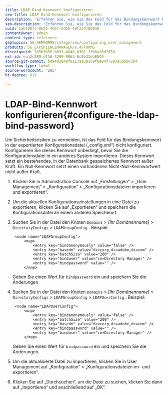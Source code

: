 ```yaml
---
title: LDAP-Bind-Kennwort konfigurieren
seo-title: LDAP-Bind-Kennwort konfigurieren
description: 'Erfahren Sie, wie Sie das Feld für das Bindungskennwort konfigurieren, bevor Sie die Konfigurationsdatei in ein anderes System importieren. '
seo-description: 'Erfahren Sie, wie Sie das Feld für das Bindungskennwort konfigurieren, bevor Sie die Konfigurationsdatei in ein anderes System importieren. '
uuid: 1ab1907c-8b55-4b6f-bd5b-49f22d78b8a8
contentOwner: admin
content-type: reference
geptopics: SG_AEMFORMS/categories/configuring_user_management
products: SG_EXPERIENCEMANAGER/6.4/FORMS
discoiquuid: 165b3950-b03f-4848-8361-ffb0a26d2658
exl-id: eaa2c889-d116-4209-9063-0c0b32dd8849
source-git-commit: bd94d3949f0117aa3e1c9f0e84f7293a5d6b03b4
workflow-type: tm+mt
source-wordcount: '205'
ht-degree: 91%

---
```


# LDAP-Bind-Kennwort konfigurieren{#configure-the-ldap-bind-password}

Um Sicherheitsrisiken zu vermeiden, ist das Feld für das Bindungskennwort in der exportierten Konfigurationsdatei („config.xml“) nicht konfiguriert. Konfigurieren Sie dieses Kennwort unbedingt, bevor Sie die Konfigurationsdatei in ein anderes System importieren. Dieses Kennwort setzt ein bestehendes, in der Datenbank gespeichertes Kennwort außer Kraft. Ein Null-Kennwort setzt einen vorhandenen Nicht-Null-Kennwortwert nicht außer Kraft.

1. Klicken Sie in Administration Console auf „Einstellungen“ > „User Management“ > „Konfiguration“ > „Konfigurationsdateien importieren und exportieren“.
1. Um die aktuellen Konfigurationseinstellungen in eine Datei zu exportieren, klicken Sie auf „Exportieren“ und speichern die Konfigurationsdatei an einem anderen Speicherort.
1. Suchen Sie in der Datei den Knoten `Domains` > *[Ihr Domänenname]* > `DirectoryConfigs` > `LDAPGroupConfig` . Beispiel:

   ```as3
    <node name="LDAPGroupConfig"> 
        <map> 
            <entry key="bindanonymously" value="false" />  
            <entry key="basedn" value="dc=corp,dc=adobe,dc=com" />  
            <entry key="batchSize" value="200" />  
            <entry key="binduser" value="cn=Directory Manager" />  
            <entry key="bindpassword" value="" /> 
        </map>
   ```

   Geben Sie einen Wert für `bindpassword` ein und speichern Sie die Änderungen.

1. Suchen Sie in der Datei den Knoten `Domains` > *[Ihr Domänenname]* > `DirectoryConfigs` > `LDAPGroupConfig` > `LDAPUserConfig` . Beispiel:

   ```as3
    <node name="LDAPUserConfig"> 
        <map> 
            <entry key="bindanonymously" value="false" />  
            <entry key="batchSize" value="200" />  
            <entry key="basedn" value="dc=corp,dc=adobe,dc=com" />  
            <entry key="bindpassword" value="" /> 
            <entry key="binduser" value="cn=Directory Manager" />  
        </map>
   ```

   Geben Sie einen Wert für `bindpassword` ein und speichern Sie die Änderungen.

1. Um die aktualisierte Datei zu importieren, klicken Sie in User Management auf „Konfiguration“ > „Konfigurationsdateien im- und exportieren“.
1. Klicken Sie auf „Durchsuchen“, um die Datei zu suchen, klicken Sie dann auf „Importieren“ und anschließend auf „OK“.
